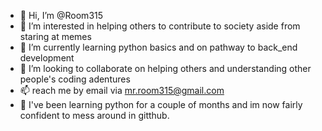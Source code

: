 - 👋 Hi, I’m @Room315
- 👀 I’m interested in helping others to contribute to society aside from staring at memes
- 🌱 I’m currently learning python basics and on pathway to back_end development
- 💞️ I’m looking to collaborate on helping others and understanding other people's coding adentures
- 📫 reach me by email via mr.room315@gmail.com 
- 🐍 I've been learning python for a couple of months and im now fairly confident to mess around in gitthub.
<!---
Room315/Room315 is a ✨ special ✨ repository because its `README.md` (this file) appears on your GitHub profile.
You can click the Preview link to take a look at your changes.
--->
